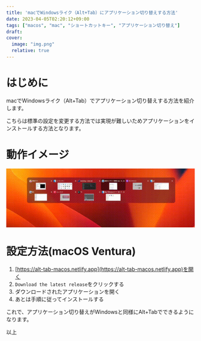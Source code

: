 ```yaml
---
title: 'macでWindowsライク（Alt+Tab）にアプリケーション切り替えする方法'
date: 2023-04-05T02:20:12+09:00
tags: ["macos", "mac", "ショートカットキー", "アプリケーション切り替え"]
draft:
cover:
  image: "img.png"
  relative: true
---
```


# はじめに

macでWindowsライク（Alt+Tab）でアプリケーション切り替えする方法を紹介します。

こちらは標準の設定を変更する方法では実現が難しいためアプリケーションをインストールする方法となります。

# 動作イメージ
![animation.gif](animation.gif)

# 設定方法(macOS Ventura)

1. [https://alt-tab-macos.netlify.app](https://alt-tab-macos.netlify.app)を開く
2. `Download the latest release`をクリックする
3. ダウンロードされたアプリケーションを開く
4. あとは手順に従ってインストールする

これで、アプリケーション切り替えがWindowsと同様にAlt+Tabでできるようになります。

以上
